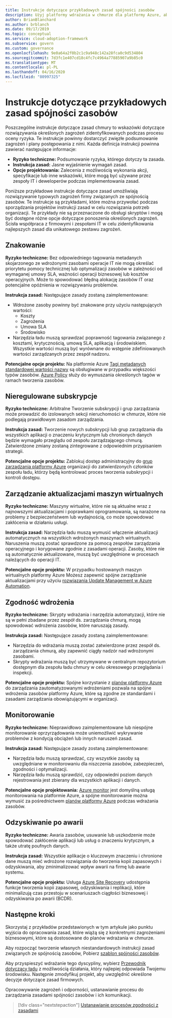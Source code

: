 ```yaml
---
title: Instrukcje dotyczące przykładowych zasad spójności zasobów
description: Użyj platformy wdrażania w chmurze dla platformy Azure, aby uzyskać przykładowe instrukcje dotyczące zasad spójności zasobów, które ułatwią podjęcie pracy z instrukcjami obowiązującymi w organizacji.
author: BrianBlanchard
ms.author: brblanch
ms.date: 09/17/2019
ms.topic: conceptual
ms.service: cloud-adoption-framework
ms.subservice: govern
ms.custom: governance
ms.openlocfilehash: 9e0a64a2f0b2c1c9a948c142a28fca0c9d534804
ms.sourcegitcommit: 7d3fc1e407cd18c4fc7c4964a77885907a9b85c0
ms.translationtype: MT
ms.contentlocale: pl-PL
ms.lasthandoff: 04/16/2020
ms.locfileid: "80997325"
---
```

# <a name="resource-consistency-sample-policy-statements"></a>Instrukcje dotyczące przykładowych zasad spójności zasobów

Poszczególne instrukcje dotyczące zasad chmury to wskazówki dotyczące rozwiązywania określonych zagrożeń zidentyfikowanych podczas procesu oceny ryzyka. Te instrukcje powinny dostarczyć zwięzłe podsumowanie zagrożeń i plany postępowania z nimi. Każda definicja instrukcji powinna zawierać następujące informacje:

- **Ryzyko techniczne:** Podsumowanie ryzyka, którego dotyczy ta zasada.
- **Instrukcja zasad:** Jasne wyjaśnienie wymagań zasad.
- **Opcje projektowania:** Zalecenia z możliwością wykonania akcji, specyfikacje lub inne wskazówki, które mogą być używane przez zespoły IT i deweloperów podczas implementowania zasad.

Poniższe przykładowe instrukcje dotyczące zasad umożliwiają rozwiązywanie typowych zagrożeń firmy związanych ze spójnością zasobów. Te instrukcje są przykładami, które można przywołać podczas sporządzania projektów instrukcji zasad w celu rozwiązania potrzeb organizacji. Te przykłady nie są przeznaczone do obsługi skryptów i mogą być dostępne różne opcje dotyczące ponoszenia określonych zagrożeń. Ścisła współpraca z firmowymi i zespołami IT w celu zidentyfikowania najlepszych zasad dla unikatowego zestawu zagrożeń.

## <a name="tagging"></a>Znakowanie

**Ryzyko techniczne:** Bez odpowiedniego tagowania metadanych skojarzonego ze wdrożonymi zasobami operacje IT nie mogą określać priorytetu pomocy technicznej lub optymalizacji zasobów w zależności od wymaganej umowy SLA, ważności operacji biznesowej lub kosztów operacyjnych. Może to spowodować błędną alokację zasobów IT oraz potencjalne opóźnienia w rozwiązywaniu problemów.

**Instrukcja zasad:** Następujące zasady zostaną zaimplementowane:

- Wdrożone zasoby powinny być znakowane przy użyciu następujących wartości:
  - Koszty
  - Zagrożenia
  - Umowa SLA
  - Środowisko
- Narzędzia ładu muszą sprawdzać poprawność tagowania związanego z kosztami, krytycznością, umową SLA, aplikacją i środowiskiem. Wszystkie wartości muszą być wyrównane do wstępnie zdefiniowanych wartości zarządzanych przez zespół nadzoru.

**Potencjalne opcje projektu:** Na platformie Azure [Tagi metadanych standardowej wartości nazwy](https://docs.microsoft.com/azure/azure-resource-manager/management/tag-resources) są obsługiwane w przypadku większości typów zasobów. [Azure Policy](https://docs.microsoft.com/azure/governance/policy/overview) służy do wymuszania określonych tagów w ramach tworzenia zasobów.

## <a name="ungoverned-subscriptions"></a>Nieregulowane subskrypcje

**Ryzyko techniczne:** Arbitralne Tworzenie subskrypcji i grup zarządzania może prowadzić do izolowanych sekcji nieruchomości w chmurze, które nie podlegają prawidłowym zasadom zarządzania.

**Instrukcja zasad:** Tworzenie nowych subskrypcji lub grup zarządzania dla wszystkich aplikacji o znaczeniu krytycznym lub chronionych danych będzie wymagało przeglądu od zespołu zarządzającego chmurą. Zatwierdzone zmiany zostaną zintegrowane z odpowiednim przypisaniem strategii.

**Potencjalne opcje projektu:** Zablokuj dostęp administracyjny do [grup zarządzania platformy Azure](https://docs.microsoft.com/azure/governance/management-groups) organizacji do zatwierdzonych członków zespołu ładu, którzy będą kontrolować proces tworzenia subskrypcji i kontroli dostępu.

## <a name="manage-updates-to-virtual-machines"></a>Zarządzanie aktualizacjami maszyn wirtualnych

**Ryzyko techniczne:** Maszyny wirtualne, które nie są aktualne wraz z najnowszymi aktualizacjami i poprawkami oprogramowania, są narażone na problemy z bezpieczeństwem lub wydajnością, co może spowodować zakłócenia w działaniu usługi.

**Instrukcja zasad:** Narzędzia ładu muszą wymusić włączenie aktualizacji automatycznych na wszystkich wdrożonych maszynach wirtualnych. Naruszenia muszą zostać sprawdzone za pomocą zespołów zarządzania operacyjnego i korygowane zgodnie z zasadami operacji. Zasoby, które nie są automatycznie aktualizowane, muszą być uwzględnione w procesach należących do operacji IT.

**Potencjalne opcje projektu:** W przypadku hostowanych maszyn wirtualnych platformy Azure Możesz zapewnić spójne zarządzanie aktualizacjami przy użyciu [rozwiązania Update Management w Azure Automation](https://docs.microsoft.com/azure/automation/automation-update-management).

## <a name="deployment-compliance"></a>Zgodność wdrożenia

**Ryzyko techniczne:** Skrypty wdrażania i narzędzia automatyzacji, które nie są w pełni zbadane przez zespół ds. zarządzania chmurą, mogą spowodować wdrożenia zasobów, które naruszają zasady.

**Instrukcja zasad:** Następujące zasady zostaną zaimplementowane:

- Narzędzia do wdrażania muszą zostać zatwierdzone przez zespół ds. zarządzania chmurą, aby zapewnić ciągły nadzór nad wdrożonymi zasobami.
- Skrypty wdrażania muszą być utrzymywane w centralnym repozytorium dostępnym dla zespołu ładu chmury w celu okresowego przeglądania i inspekcji.

**Potencjalne opcje projektu:** Spójne korzystanie z [planów platformy Azure](https://docs.microsoft.com/azure/governance/blueprints) do zarządzania zautomatyzowanymi wdrożeniami pozwala na spójne wdrożenia zasobów platformy Azure, które są zgodne ze standardami i zasadami zarządzania obowiązującymi w organizacji.

## <a name="monitoring"></a>Monitorowanie

**Ryzyko techniczne:** Nieprawidłowo zaimplementowane lub niespójne monitorowanie oprzyrządowania może uniemożliwić wykrywanie problemów z kondycją obciążeń lub innych naruszeń zasad.

**Instrukcja zasad:** Następujące zasady zostaną zaimplementowane:

- Narzędzia ładu muszą sprawdzać, czy wszystkie zasoby są uwzględniane w monitorowaniu dla niszczenia zasobów, zabezpieczeń, zgodności i optymalizacji.
- Narzędzia ładu muszą sprawdzić, czy odpowiedni poziom danych rejestrowania jest zbierany dla wszystkich aplikacji i danych.

**Potencjalne opcje projektowania:** [Azure monitor](https://docs.microsoft.com/azure/azure-monitor/overview) jest domyślną usługą monitorowania na platformie Azure, a spójne monitorowanie można wymusić za pośrednictwem [planów platformy Azure](https://docs.microsoft.com/azure/governance/blueprints) podczas wdrażania zasobów.

## <a name="disaster-recovery"></a>Odzyskiwanie po awarii

**Ryzyko techniczne:** Awaria zasobów, usuwanie lub uszkodzenie może spowodować zakłócenie aplikacji lub usług o znaczeniu krytycznym, a także utratę poufnych danych.

**Instrukcja zasad:** Wszystkie aplikacje o kluczowym znaczeniu i chronione dane muszą mieć wdrożone rozwiązania do tworzenia kopii zapasowych i odzyskiwania, aby zminimalizować wpływ awarii na firmę lub awarie systemu.

**Potencjalne opcje projektu:** Usługa [Azure Site Recovery](https://docs.microsoft.com/azure/site-recovery/site-recovery-overview) udostępnia funkcje tworzenia kopii zapasowej, odzyskiwania i replikacji, które minimalizują czas przestoju w scenariuszach ciągłości biznesowej i odzyskiwania po awarii (BCDR).

## <a name="next-steps"></a>Następne kroki

Skorzystaj z przykładów przedstawionych w tym artykule jako punktu wyjścia do opracowania zasad, które wiążą się z konkretnymi zagrożeniami biznesowymi, które są dostosowane do planów wdrażania w chmurze.

Aby rozpocząć tworzenie własnych niestandardowych instrukcji zasad związanych ze spójnością zasobów, Pobierz [szablon spójności zasobów](./template.md).

Aby przyspieszyć wdrażanie tego dyscypliny, wybierz [Przewodnik dotyczący ładu](../guides/index.md) z możliwością działania, który najlepiej odpowiada Twojemu środowisku. Następnie zmodyfikuj projekt, aby uwzględnić określone decyzje dotyczące zasad firmowych.

Opracowywanie zagrożeń i odporności, ustanawianie procesu do zarządzania zasadami spójności zasobów i ich komunikacji.

> [!div class="nextstepaction"]
> [Ustanawianie procesów zgodności z zasadami](./compliance-processes.md)
